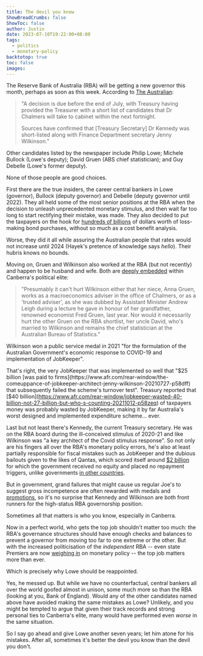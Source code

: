 ```yaml
---
title: The devil you know
ShowBreadCrumbs: false
ShowToc: false
author: Justin
date: 2023-07-10T19:22:00+08:00
tags:
  - politics
  - monetary-policy
backtotop: true
toc: false
images:
---
```


The Reserve Bank of Australia (RBA) will be getting a new governor this month, perhaps as soon as this week. According to [The Australian](https://www.theaustralian.com.au/business/economics/treasury-locks-in-secret-rba-shortlist-of-governor-candidates/news-story/4477478b994408cab5437a70a7b81754):

> "A decision is due before the end of July, with Treasury having provided the Treasurer with a short list of candidates that Dr Chalmers will take to cabinet within the next fortnight.
> 
> Sources have confirmed that [Treasury Secretary] Dr Kennedy was short-listed along with Finance Department secretary Jenny Wilkinson."

Other candidates listed by the newspaper include Philip Lowe; Michele Bullock (Lowe's deputy); David Gruen (ABS chief statistician); and Guy Debelle (Lowe's former deputy).

None of those people are good choices.

First there are the true insiders, the career central bankers in Lowe (governor), Bullock (deputy governor) and Debelle (deputy governor until 2022). They all held some of the most senior positions at the RBA when the decision to unleash unprecedented monetary stimulus, and then wait far too long to start rectifying their mistake, was made. They also decided to put the taxpayers on the hook for [hundreds of billions](https://www.afr.com/policy/economy/rba-mulls-qe-backflip-selling-bonds-to-treasury-20230607-p5delc) of dollars worth of loss-making bond purchases, without so much as a cost benefit analysis.

Worse, they did it all while assuring the Australian people that rates would not increase until 2024 (Hayek's pretence of knowledge says *hello*). Their hubris knows no bounds.

Moving on, Gruen and Wilkinson also worked at the RBA (but not recently) and happen to be husband and wife. Both are [deeply embedded](https://www.theaustralian.com.au/business/margin-call/icares-fifo-execs-are-all-old-chums-lights-camera-and-on-your-marks/news-story/fa50d40c01a51845089a231e8ff21677) within Canberra's political elite:

> "Presumably it can't hurt Wilkinson either that her niece, Anna Gruen, works as a macroeconomics adviser in the office of Chalmers, or as a 'trusted adviser', as she was dubbed by Assistant Minister Andrew Leigh during a lecture he gave in honour of her grandfather, renowned economist Fred Gruen, last year. Nor would it necessarily hurt the other Gruen on the RBA shortlist, her uncle David, who's married to Wilkinson and remains the chief statistician at the Australian Bureau of Statistics."

Wilkinson won a public service medal in 2021 "for the formulation of the Australian Government's economic response to COVID-19 and implementation of JobKeeper". 

That's right, the very JobKeeper that was implemented so well that "$25 billion [was paid to firms](https://www.afr.com/rear-window/the-comeuppance-of-jobkeeper-architect-jenny-wilkinson-20210727-p58dff) that subsequently failed the scheme's turnover test". Treasury reported that [$40 billion](https://www.afr.com/rear-window/jobkeeper-wasted-40-billion-not-27-billion-but-who-s-counting-20211012-p58zeq) of taxpayers money was probably wasted by JobKeeper, making it by far Australia's worst designed and implemented expenditure scheme... ever.

Last but not least there's Kennedy, the current Treasury secretary. He was on the RBA board during the ill-conceived stimulus of 2020-21 and like Wilkinson was "a key architect of the Covid stimulus response". So not only are his fingers all over the RBA's monetary policy errors, he's also at least partially responsible for fiscal mistakes such as JobKeeper and the dubious bailouts given to the likes of Qantas, which scored itself around [$2 billion](https://www.theguardian.com/business/2021/jul/22/qantas-on-track-to-collect-2bn-of-support-as-morrison-government-criticised-for-not-seeking-stake) for which the government received no equity and placed no repayment triggers, unlike governments [in other countries](https://www.aljazeera.com/economy/2020/3/27/singapore-airlines-gets-13bn-lifeline-as-airlines-beg-for-help).

But in government, grand failures that might cause us regular Joe's to suggest gross incompetence are often rewarded with medals and [promotions](https://www.smh.com.au/politics/federal/robo-debt-public-servant-on-leave-amid-doubts-over-whether-she-will-stay-in-900k-job-20230707-p5dmn4.html), so it's no surprise that Kennedy and Wilkinson are both front runners for the high-status RBA governorship position. 

Sometimes all that matters is who you know, especially in Canberra.

Now in a perfect world, who gets the top job shouldn't matter too much: the RBA's governance structures should have enough checks and balances to prevent a governor from moving too far to one extreme or the other. But with the increased politicisation of the *independent* RBA -- even state Premiers are now [weighing in](https://thewest.com.au/business/economy/rba-interest-rate-hikes-wa-premier-roger-cook-says-further-increases-not-necessary-c-11162699) on monetary policy -- the top job matters more than ever. 

Which is precisely why Lowe should be reappointed. 

Yes, he messed up. But while we have no counterfactual, central bankers all over the world goofed almost in unison, some much more so than the RBA (looking at you, Bank of England). Would any of the other candidates named above have avoided making the same mistakes as Lowe? Unlikely, and you might be tempted to argue that given their track records and strong personal ties to Canberra's elite, many would have performed even *worse* in the same situation.

So I say go ahead and give Lowe another seven years; let him atone for his mistakes. After all, sometimes it's better the devil you know than the devil you don't.